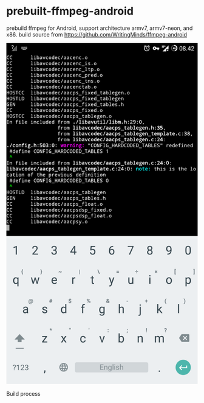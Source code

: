 # prebuilt-ffmpeg-android
prebuild ffmpeg for Android, support architecture armv7, armv7-neon, and x86. build source from https://github.com/WritingMinds/ffmpeg-android

<img src="https://github.com/agusibrahim/prebuilt-ffmpeg-android/blob/master/Screenshot_20170222-084217.png?raw=true"/>

Build process
